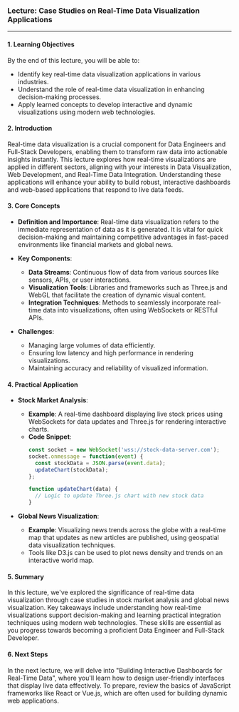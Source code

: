 ### Lecture: Case Studies on Real-Time Data Visualization Applications

---

#### 1. Learning Objectives

By the end of this lecture, you will be able to:
- Identify key real-time data visualization applications in various industries.
- Understand the role of real-time data visualization in enhancing decision-making processes.
- Apply learned concepts to develop interactive and dynamic visualizations using modern web technologies.

#### 2. Introduction

Real-time data visualization is a crucial component for Data Engineers and Full-Stack Developers, enabling them to transform raw data into actionable insights instantly. This lecture explores how real-time visualizations are applied in different sectors, aligning with your interests in Data Visualization, Web Development, and Real-Time Data Integration. Understanding these applications will enhance your ability to build robust, interactive dashboards and web-based applications that respond to live data feeds.

#### 3. Core Concepts

- **Definition and Importance**: Real-time data visualization refers to the immediate representation of data as it is generated. It is vital for quick decision-making and maintaining competitive advantages in fast-paced environments like financial markets and global news.

- **Key Components**:
  - **Data Streams**: Continuous flow of data from various sources like sensors, APIs, or user interactions.
  - **Visualization Tools**: Libraries and frameworks such as Three.js and WebGL that facilitate the creation of dynamic visual content.
  - **Integration Techniques**: Methods to seamlessly incorporate real-time data into visualizations, often using WebSockets or RESTful APIs.

- **Challenges**:
  - Managing large volumes of data efficiently.
  - Ensuring low latency and high performance in rendering visualizations.
  - Maintaining accuracy and reliability of visualized information.

#### 4. Practical Application

- **Stock Market Analysis**:
  - **Example**: A real-time dashboard displaying live stock prices using WebSockets for data updates and Three.js for rendering interactive charts.
  - **Code Snippet**:
    ```javascript
    const socket = new WebSocket('wss://stock-data-server.com');
    socket.onmessage = function(event) {
      const stockData = JSON.parse(event.data);
      updateChart(stockData);
    };

    function updateChart(data) {
      // Logic to update Three.js chart with new stock data
    }
    ```

- **Global News Visualization**:
  - **Example**: Visualizing news trends across the globe with a real-time map that updates as new articles are published, using geospatial data visualization techniques.
  - Tools like D3.js can be used to plot news density and trends on an interactive world map.

#### 5. Summary

In this lecture, we've explored the significance of real-time data visualization through case studies in stock market analysis and global news visualization. Key takeaways include understanding how real-time visualizations support decision-making and learning practical integration techniques using modern web technologies. These skills are essential as you progress towards becoming a proficient Data Engineer and Full-Stack Developer.

#### 6. Next Steps

In the next lecture, we will delve into "Building Interactive Dashboards for Real-Time Data", where you'll learn how to design user-friendly interfaces that display live data effectively. To prepare, review the basics of JavaScript frameworks like React or Vue.js, which are often used for building dynamic web applications.